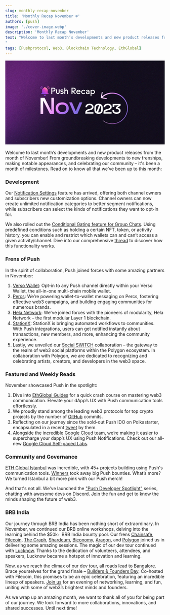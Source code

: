 ```yaml
---
slug: monthly-recap-november
title: 'Monthly Recap November ❄️'
authors: [push]
image: './cover-image.webp'
description: 'Monthly Recap November'
text: "Welcome to last month’s developments and new product releases from the month of November! From groundbreaking developments to new frenships, making notable appearances, and celebrating our community – it's been a month of milestones. Read on to know all that we’ve been up to this month:
"
tags: [Pushprotocol, Web3, Blockchain Technology, EthGlobal]
---
```

![Cover Image of Monthly Recap November](./cover-image.webp)

<!--truncate-->

Welcome to last month’s developments and new product releases from the month of November! From groundbreaking developments to new frenships, making notable appearances, and celebrating our community – it's been a month of milestones. Read on to know all that we’ve been up to this month:

### Development
Our [Notification Settings](https://push.org/blog/introducing-notification-settings/) feature has arrived, offering both channel owners and subscribers new customization options. Channel owners can now create unlimited notification categories to better segment notifications, while subscribers can select the kinds of notifications they want to opt-in for.

We also rolled out the [Conditional Gating feature for Group Chats](https://push.org/docs/chat/build/conditional-rules-for-group/). Using predefined conditions such as holding a certain NFT, token, or activity history, you can enable and restrict which wallets can and can’t access a given activity/channel. Dive into our comprehensive [thread](https://twitter.com/pushprotocol/status/1724470355031429628) to discover how this functionality works. 

### Frens of Push
In the spirit of collaboration, Push joined forces with some amazing partners in November:

1. [Verso Wallet](https://twitter.com/pushprotocol/status/1722977421459083590): Opt-in to any Push channel directly within your Verso Wallet, the all-in-one multi-chain mobile wallet.
2. [Percs](https://twitter.com/pushprotocol/status/1725171889432113221): We’re powering wallet-to-wallet messaging on Percs, fostering effective web3 campaigns, and building engaging communities for numerous brands.
3. [Hela Network](https://twitter.com/pushprotocol/status/1729135038468612290): We've joined forces with the pioneers of modularity, Hela Network – the first modular Layer 1 blockchain.
4. [StationX](https://twitter.com/stationxnetwork/status/1729417323134566452): StationX is bringing automated workflows to communities. With Push integrations, users can get notified instantly about transactions, new members, and more, enhancing the community experience.
5. Lastly, we unveiled our [Social SWITCH](https://twitter.com/pushprotocol/status/1725912714067816717) collaboration – the gateway to the realm of web3 social platforms within the Polygon ecosystem. In collaboration with Polygon, we are dedicated to recognizing and celebrating artists, creators, and developers in the web3 space.

### Featured and Weekly Reads
November showcased Push in the spotlight:

1. Dive into [EthGlobal Guides](https://twitter.com/pushprotocol/status/1720113957950652739) for a quick crash course on mastering web3 communication. Elevate your dApp’s UX with Push communication tools effortlessly.
2. We proudly stand among the leading web3 protocols for top crypto projects by the number of [GitHub](https://twitter.com/pushprotocol/status/1727353533991973059) commits.
3. Reflecting on our journey since the sold-out Push IDO on Polkastarter, encapsulated in a recent [tweet](https://twitter.com/polkastarter/status/1729147857280667710) by them.
4. Alongside the incredible [Google Cloud](https://twitter.com/pushprotocol/status/1721509677588967820) team, we’re making it easier to supercharge your dapp’s UX using Push Notifications. Check out our all-new [Google Cloud Self-paced Labs](https://www.cloudskillsboost.google/focuses/68185?parent=catalog).


### Community and Governance

[ETH Global Istanbul](https://push.org/blog/push-ethglobal-istanbul/) was incredible, with 45+ projects building using Push's communication tools. [Winners](https://twitter.com/pushprotocol/status/1726638450668146688) took away big Push bounties. What’s more? We turned Istanbul a bit more pink with our Push merch!

And that's not all. We've launched the ["Push Developer Spotlight"](https://twitter.com/pushprotocol/status/1729867047377711293) series, chatting with awesome devs on Discord. [Join](https://discord.com/invite/pushprotocol?utm_source=Shivam&utm_medium=Discord+Event&utm_campaign=Developer+Spotlight) the fun and get to know the minds shaping the future of web3.

### BRB India

Our journey through BRB India has been nothing short of extraordinary. In November, we continued our BRB online workshops, delving into the learning behind the $50k+ BRB India bounty pool. Our frens [Chainsafe](https://twitter.com/pushprotocol/status/1719759737317630121), [Filecoin](https://twitter.com/pushprotocol/status/1720423002070761500), [The Graph](https://twitter.com/pushprotocol/status/1721906106686165010), [Shardeum](https://twitter.com/pushprotocol/status/1724434230011129919), [Biconomy](https://twitter.com/pushprotocol/status/1724827096802025688), [Aragon](https://twitter.com/pushprotocol/status/1727306607997124786), and [Polygon](https://twitter.com/pushprotocol/status/1727712899471208673) joined us in delivering some amazing sessions.
The magic of our dev tour continued with [Lucknow](https://twitter.com/pushprotocol/status/1729541913651666980). Thanks to the dedication of volunteers, attendees, and speakers, Lucknow became a hotspot of innovation and learning.

Now, as we reach the climax of our dev tour, all roads lead to [Bangalore](https://twitter.com/pushprotocol/status/1721903040062738875). Brace yourselves for the grand finale – [Builders & Founders Day](https://twitter.com/pushprotocol/status/1730583025715413470). Co-hosted with Filecoin, this promises to be an epic celebration, featuring an incredible lineup of speakers. [Join us](https://lu.ma/brb-bengaluru) for an evening of networking, learning, and fun, uniting with some of web3’s brightest minds and founders. 

As we wrap up an amazing month, we want to thank all of you for being part of our journey. We look forward to more collaborations, innovations, and shared successes. Until next time!
